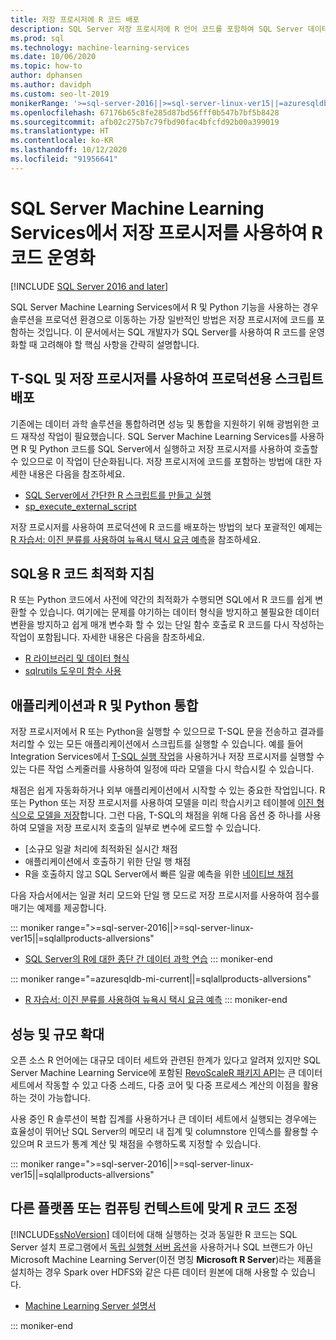 ```yaml
---
title: 저장 프로시저에 R 코드 배포
description: SQL Server 저장 프로시저에 R 언어 코드를 포함하여 SQL Server 데이터베이스에 액세스할 수 있는 모든 클라이언트 애플리케이션에서 사용할 수 있도록 합니다.
ms.prod: sql
ms.technology: machine-learning-services
ms.date: 10/06/2020
ms.topic: how-to
author: dphansen
ms.author: davidph
ms.custom: seo-lt-2019
monikerRange: '>=sql-server-2016||>=sql-server-linux-ver15||=azuresqldb-mi-current||=sqlallproducts-allversions'
ms.openlocfilehash: 67176b65c8fe285d87bd56fff0b547b7bf5b8428
ms.sourcegitcommit: afb02c275b7c79fbd90fac4bfcfd92b00a399019
ms.translationtype: HT
ms.contentlocale: ko-KR
ms.lasthandoff: 10/12/2020
ms.locfileid: "91956641"
---
```

# <a name="operationalize-r-code-using-stored-procedures-in-sql-server-machine-learning-services"></a>SQL Server Machine Learning Services에서 저장 프로시저를 사용하여 R 코드 운영화
[!INCLUDE [SQL Server 2016 and later](../../includes/applies-to-version/sqlserver2016.md)]

SQL Server Machine Learning Services에서 R 및 Python 기능을 사용하는 경우 솔루션을 프로덕션 환경으로 이동하는 가장 일반적인 방법은 저장 프로시저에 코드를 포함하는 것입니다. 이 문서에서는 SQL 개발자가 SQL Server를 사용하여 R 코드를 운영화할 때 고려해야 할 핵심 사항을 간략히 설명합니다.

## <a name="deploy-production-ready-script-using-t-sql-and-stored-procedures"></a>T-SQL 및 저장 프로시저를 사용하여 프로덕션용 스크립트 배포

기존에는 데이터 과학 솔루션을 통합하려면 성능 및 통합을 지원하기 위해 광범위한 코드 재작성 작업이 필요했습니다. SQL Server Machine Learning Services를 사용하면 R 및 Python 코드를 SQL Server에서 실행하고 저장 프로시저를 사용하여 호출할 수 있으므로 이 작업이 단순화됩니다. 저장 프로시저에 코드를 포함하는 방법에 대한 자세한 내용은 다음을 참조하세요.

+ [SQL Server에서 간단한 R 스크립트를 만들고 실행](../tutorials/quickstart-r-create-script.md)
+ [sp_execute_external_script](../../relational-databases/system-stored-procedures/sp-execute-external-script-transact-sql.md)

저장 프로시저를 사용하여 프로덕션에 R 코드를 배포하는 방법의 보다 포괄적인 예제는 [R 자습서: 이진 분류를 사용하여 뉴욕시 택시 요금 예측](../tutorials/r-taxi-classification-introduction.md)을 참조하세요.

## <a name="guidelines-for-optimizing-r-code-for-sql"></a>SQL용 R 코드 최적화 지침

R 또는 Python 코드에서 사전에 약간의 최적화가 수행되면 SQL에서 R 코드를 쉽게 변환할 수 있습니다. 여기에는 문제를 야기하는 데이터 형식을 방지하고 불필요한 데이터 변환을 방지하고 쉽게 매개 변수화 할 수 있는 단일 함수 호출로 R 코드를 다시 작성하는 작업이 포함됩니다. 자세한 내용은 다음을 참조하세요.

+ [R 라이브러리 및 데이터 형식](r-libraries-and-data-types.md)
+ [sqlrutils 도우미 함수 사용](ref-r-sqlrutils.md)

## <a name="integrate-r-and-python-with-applications"></a>애플리케이션과 R 및 Python 통합

저장 프로시저에서 R 또는 Python을 실행할 수 있으므로 T-SQL 문을 전송하고 결과를 처리할 수 있는 모든 애플리케이션에서 스크립트를 실행할 수 있습니다. 예를 들어 Integration Services에서 [T-SQL 실행 작업](../../integration-services/control-flow/execute-t-sql-statement-task.md)을 사용하거나 저장 프로시저를 실행할 수 있는 다른 작업 스케줄러를 사용하여 일정에 따라 모델을 다시 학습시킬 수 있습니다.

채점은 쉽게 자동화하거나 외부 애플리케이션에서 시작할 수 있는 중요한 작업입니다. R 또는 Python 또는 저장 프로시저를 사용하여 모델을 미리 학습시키고 테이블에 [이진 형식으로 모델을 저장](../tutorials/walkthrough-build-and-save-the-model.md)합니다. 그런 다음, T-SQL의 채점을 위해 다음 옵션 중 하나를 사용하여 모델을 저장 프로시저 호출의 일부로 변수에 로드할 수 있습니다.

+ [소규모 일괄 처리에 최적화된 실시간 채점
+ 애플리케이션에서 호출하기 위한 단일 행 채점
+ R을 호출하지 않고 SQL Server에서 빠른 일괄 예측을 위한 [네이티브 채점](../predictions/native-scoring-predict-transact-sql.md)

다음 자습서에서는 일괄 처리 모드와 단일 행 모드로 저장 프로시저를 사용하여 점수를 매기는 예제를 제공합니다.

::: moniker range=">=sql-server-2016||>=sql-server-linux-ver15||=sqlallproducts-allversions"
+ [SQL Server의 R에 대한 종단 간 데이터 과학 연습](../tutorials/walkthrough-data-science-end-to-end-walkthrough.md)
::: moniker-end

::: moniker range="=azuresqldb-mi-current||=sqlallproducts-allversions"
+ [R 자습서: 이진 분류를 사용하여 뉴욕시 택시 요금 예측](../tutorials/r-taxi-classification-introduction.md)
::: moniker-end

## <a name="boost-performance-and-scale"></a>성능 및 규모 확대

오픈 소스 R 언어에는 대규모 데이터 세트와 관련된 한계가 있다고 알려져 있지만 SQL Server Machine Learning Service에 포함된 [RevoScaleR 패키지 API](ref-r-revoscaler.md)는 큰 데이터 세트에서 작동할 수 있고 다중 스레드, 다중 코어 및 다중 프로세스 계산의 이점을 활용하는 것이 가능합니다.

사용 중인 R 솔루션이 복합 집계를 사용하거나 큰 데이터 세트에서 실행되는 경우에는 효율성이 뛰어난 SQL Server의 메모리 내 집계 및 columnstore 인덱스를 활용할 수 있으며 R 코드가 통계 계산 및 채점을 수행하도록 지정할 수 있습니다.

::: moniker range=">=sql-server-2016||>=sql-server-linux-ver15||=sqlallproducts-allversions"

## <a name="adapt-r-code-for-other-platforms-or-compute-contexts"></a>다른 플랫폼 또는 컴퓨팅 컨텍스트에 맞게 R 코드 조정

[!INCLUDE[ssNoVersion](../../includes/ssnoversion-md.md)] 데이터에 대해 실행하는 것과 동일한 R 코드는 SQL Server 설치 프로그램에서 [독립 실행형 서버 옵션](../install/sql-machine-learning-standalone-windows-install.md)을 사용하거나 SQL 브랜드가 아닌 Microsoft Machine Learning Server(이전 명칭 **Microsoft R Server**)라는 제품을 설치하는 경우 Spark over HDFS와 같은 다른 데이터 원본에 대해 사용할 수 있습니다.

+ [Machine Learning Server 설명서](/r-server/)

::: moniker-end
